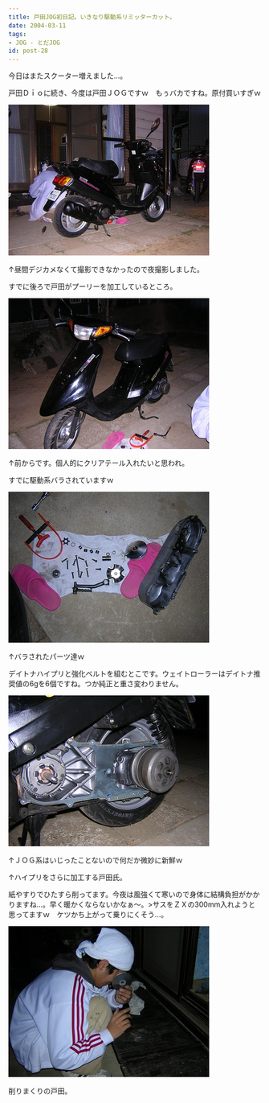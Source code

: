 ```yaml
---
title: 戸田JOG初日記。いきなり駆動系リミッターカット。
date: 2004-03-11
tags:
- JOG - とだJOG
id: post-28
---
```



<p class="sentence">今日はまたスクーター増えました...。</p>
<p class="sentence spacing10">戸田Ｄｉｏに続き、今度は戸田ＪＯＧですｗ　もぅバカですね。原付買いすぎｗ</p>
<div class="center spacing"><img class="img-fluid" src="/photo/diary/2004.03.11_zx1.jpg" alt=""></div>
<p class="sentence">↑昼間デジカメなくて撮影できなかったので夜撮影しました。</p>
<p class="sentence spacing10">すでに後ろで戸田がプーリーを加工しているところ。</p>
<div class="center spacing"><img class="img-fluid" src="/photo/diary/2004.03.11_zx2.jpg" alt=""></div>
<p class="sentence">↑前からです。個人的にクリアテール入れたいと思われ。</p>
<p class="sentence spacing10">すでに駆動系バラされていますｗ</p>
<div class="center spacing"><img class="img-fluid" src="/photo/diary/2004.03.11_zx3.jpg" alt=""></div>
<p class="sentence">↑バラされたパーツ達ｗ</p>
<p class="sentence spacing10">デイトナハイプリと強化ベルトを組むとこです。ウェイトローラーはデイトナ推奨値の6gを6個ですね。つか純正と重さ変わりません。</p>
<div class="center spacing"><img class="img-fluid" src="/photo/diary/2004.03.11_zx4.jpg" alt=""></div>
<p class="sentence">↑ＪＯＧ系はいじったことないので何だか微妙に新鮮ｗ</p>
<p class="sentence">↑ハイプリをさらに加工する戸田氏。</p>
<p class="sentence spacing10">紙やすりでひたすら削ってます。今夜は風強くて寒いので身体に結構負担がかかりますね...。早く暖かくならないかなぁ～。&gt;サスをＺＸの300mm入れようと思ってますｗ　ケツかち上がって乗りにくそう...。</p>
<div class="center spacing"><img class="img-fluid" src="/photo/diary/2004.03.11_zx5.jpg" alt=""></div>
<p class="sentence">削りまくりの戸田。</p>
